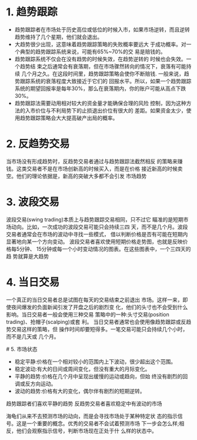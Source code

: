 # 1. 趋势跟踪 
   - 趋势跟踪者在市场处于历史高位或低位的时候入市，如果市场逆转，而且逆转趋势维持了几个星期，他们就会退出。
   - 大趋势很少出现，这意味着趋势跟踪策略的失败概率要远大 于成功概率。对一个典型的趋势跟踪系统来说，可能有65%~70%的交 易是赔钱的。
   - 趋势跟踪系统不仅会在没有趋势的时候失效，在趋势逆转的 时候也会失效。一个趋势结 束之后通常会有衰落期，但在市场骤然转向的情况下，衰落有可能持续 几个月之久。在这段时间里，趋势跟踪策略会使你不断赔钱. 一般来说，趋势跟踪系统的衰落程度大致接近于它们的 回报水平。所以，如果一个趋势跟踪系统的期望回报率是每年30%，那么在衰落期内，你的账户可能从高点下跌30%。
   - 趋势跟踪法需要动用相对较大的资金量才能确保合理的风险 控制，因为这种方法的入市价位与不利局势下的止损退出价位有很大的 差距。如果资金太少，使用趋势跟踪策略会大大提高破产出局的概率。

# 2. 反趋势交易
   当市场没有形成趋势时，反趋势交易者通过与趋势跟踪法截然相反 的策略来赚钱。这类交易者不是在市场创新高的时候买入，而是在价格 接近新高的时候卖空。他们的理论依据是，新高的突破大多都不会引发 市场趋势

# 3. 波段交易
   波段交易(swing trading)本质上与趋势跟踪交易相同，只不过它 瞄准的是短期市场动向。比如，一次成功的波段交易可能只会持续三四 天，而不是几个月。波段交易者通常会在市场的波动中寻找一些模式， 借以判断价格是否有可能在短期内显著地向某一个方向变动。
   波段交易者喜欢使用短期价格走势图，也就是反映价格每5分钟、 15分钟或每一个小时变动情况的图表。在这些图表中，一个三四天的趋 势就算是大趋势

# 4. 当日交易
   一个真正的当日交易者总是试图在每天的交易结束之前退出 市场。这样一来，即使夜间爆发的负面新闻引发了开盘之后的剧烈变 化，他们的头寸也不会受到什么影响。当日交易者一般会使用三种交易 策略中的一种:头寸交易(position trading)、抢帽子(scalping)或套 利。
   当日交易者通常也会使用像趋势跟踪或反趋势交易这样的策略，但 操作时间却要短得多。一笔交易可能只会持续几个小时，而不是几天或 几个月。

# 5. 市场状态
   - 稳定平静:价格在一个相对较小的范围内上下波动，很少超出这个范围。
   - 稳定波动:有大的日间或周间变化，但没有重大的月际变化。
   - 平静的趋势:价格在几个月中呈现出缓慢的运动或趋向，但始 终没有剧烈的回调或反方向运动。
   - 波动的趋势:价格有大的变化，偶尔伴有剧烈的短期逆转。

   趋势跟踪者们喜欢平静的趋势
   反趋势交易者喜欢稳定中有波动的市场

   海龟们从来不去预测市场的动向，而是会寻找市场处于某种特定状 态的指示信号。这是一个重要的概念。优秀的交易者不会试着预测市场 下一步会怎么样;相反，他们会观察指示信号，判断市场现在正处于什 么样的状态中。